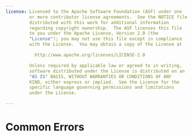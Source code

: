 ```yaml
---
license: Licensed to the Apache Software Foundation (ASF) under one
         or more contributor license agreements.  See the NOTICE file
         distributed with this work for additional information
         regarding copyright ownership.  The ASF licenses this file
         to you under the Apache License, Version 2.0 (the
         "License"); you may not use this file except in compliance
         with the License.  You may obtain a copy of the License at

           http://www.apache.org/licenses/LICENSE-2.0

         Unless required by applicable law or agreed to in writing,
         software distributed under the License is distributed on an
         "AS IS" BASIS, WITHOUT WARRANTIES OR CONDITIONS OF ANY
         KIND, either express or implied.  See the License for the
         specific language governing permissions and limitations
         under the License.

---
```


# Common Errors

<!--

 # Build Failed?

At Adobe&reg; PhoneGap&trade; Build, we do our best to take any
package you submit and build a cross-platform mobile application from
it. However, sometimes that won't work: platforms have their own
quirks, and sometimes our site has some quirks too. Here are some
errors you may receive, and how you can fix them.

 ## App is pending on all platforms for over ten minutes

This usually means something has gone wrong on our end. Please
[contact us](http://community.phonegap.com) to let us know.

<a name="no_index"></a>

 ## App has no index.html

PhoneGap Build, and PhoneGap/Cordova apps in general, require a file
named `index.html` in your app. This is used as the starting point
where your app will initialize.

Please ensure that you have an `index.html` in the root of your app,
and your build should go through correctly.

<a name="phonegap_unsupported"></a>

 ## PhoneGap version not supported

You have specified a `phonegap-version` in your `config.xml` file that
is not currently supported by PhoneGap Build. Please see out
[config.xml docs](/docs/config-xml) to see which releases are
currently supported.

<a name="invalid_filename"></a>

 ## Invalid File/Directory name

Mobile filesystems are very picky about certain filenames - in
particular, they don't allow files with non-ASCII characters, such as
Chinese or Arabic letters. Please rename any files with non-ASCII
characters, and your app should build successfully.

<a name="malformed_config"></a>

 ## Malformed config.xml

We were unable to successfully parse the `config.xml` file that you
provided - it most likely is not well-formed XML.

Please check whether your `config.xml` is valid XML - you can use the
[W3C validator](http://validator.w3.org) to do this - and make any
necessary changes to fix it.

<a name="file_exists"></a>

 ## Plugin File Exists

We were unable to install a plugin as a file injected for the plugin
already exists in your www folder.

This is commonly the Javascript files used by the plugin. The script
links to these files should be present in your index.html but the
files themselves should not be included in your app before uploading
to build.

<a name="plugin_unsupported"></a>

 ## Plugin not supported

The plugin (or plugin version, if specified) referenced in your
config.xml is not supported on PhoneGap build.

Please visit the [plugins page](/plugins) to view all supported
plugins.

<a name="plugin_parameter_missing"></a>

 ## One of your plugins requires a parameter

One of the plugins included in your app requires a parameter that is
not included in your config.xml.

Please read the documentation of the plugin to get a list of all
required parameters. Please visit the [plugins page](/plugins) to view
all supported plugins.

 ## BlackBerry build has failed

The BlackBerry WebWorks framework that PhoneGap uses has many of its
particular quirks, as [detailed in this
gist](https://gist.github.com/778233). There are other common reasons
a build could fail on the BlackBerry:

<a name="signing_timeout"></a>

 #### Signing Timeout

To run on a device, all BlackBerry builds have to be signed by RIM's
signing servers. PhoneGap Build attempts to do this with every
BlackBerry build, but there are intermittent issues - if the server is
unresponsive, the build will time out. Hit _rebuild_ to try running
your BlackBerry build again.

<a name="invalid_characters"></a>

 #### Invalid Characters in Filenames and/or Directories

The BlackBerry Widget Packager, a RIM tool that takes your application
assets and packages them into a BlackBerry-compatible binary, has very
stringent rules on what characters your filenames and directories can
be composed of. Make sure all of your filenames and directories
contain only alphanumeric characters. Until RIM can fix this issue,
unfortunately there is nothing we can do about this.

<a name="invalid_directory_names"></a>

 #### Invalid Directory Names

Another twist in the BlackBerry Widget Packager saga, there are two
names that are reserved for directory names: `bin` and `src`. If your
application package contains directories with either of these names,
the Widget Packager will fail. Make sure you rename those directories!

<a name="icons_too_large"></a>

 #### Icon(s) Too Large

According to the [BlackBerry Widget Packager source
code](https://github.com/blackberry/WebWorks/blob/master/packager/src/net/rim/tumbler/rapc/Rapc.java#L177-178),
the default maximum size of icon images for BlackBerry WebWorks
applications is 16,384 bytes. Anything larger than this will trigger
an error from the packager, and thus, an error in your build.

<a name="invalid_pw"></a>

 #### Invalid CSK password: signing not verified

The BlackBerry WebWorks Signing Tool could not verify the signing
using the key you uploaded, with the password you provided. This is
usually due to a mistake in the provided password - please check that
you provided the correct password, and upload your key again if
necessary.

Also note that the BlackBerry WebWorks Signing Tool requires passwords
to be at least 8 characters long - a shorter password will also raise
this error.

<a name="too_many_files"></a>

 #### Too many files in www directory

A limitation of the BlackBerry WebWorks Packager is that a limited
amount of files can be present in your application package, or the
compiler will fail to build your app. Empirically, we have found this
limit to be around 200-250 files.

If you receive this error, you will need to remove some files from
your `www` directory in order for your app to build.

<a name="invalid_metadata_characters"></a>

 #### Invalid Characters in Metadata

Another BlackBerry WebWorks Packager limitation is that only Latin
characters are allowed in application metadata (name, description,
etc). If you have non- Latin characters in your app metadata, the BBWP
compiler will not be able to build your app.

If you receive this error, you will need to edit your app metadata
(through PhoneGap Build or by editing your `config.xml` file) to
remove any offending characters.

<a name="data_section_too_large"></a>

 #### Data Section(s) Too Large

BlackBerry builds can also fail if a "data section" - any part of your
`www` data - is too large to be processed by the Packager. This is
usually due to having high resolution images, or other large assets
(over 200KB, usually), in your app package.

For your app to build for BlackBerry, please try removing any such
assets from your package.

<a name="long_description"></a>

 #### Description too long

The BlackBerry WebWorks Packager processes your app configuration
(your `config.xml` file), including your app description, as part of
your app package.  If the description is too long, the `config.xml`
that gets generated for the BBWP makes the packager throw an
exception.

If you'd like your app to build successfully for BlackBerry, please
trunctate the description.

 ## iOS build has failed

<a name="libpng"></a>

 ### Icon or splash screen is not a png file

When building for iOS, the PhoneGap framework assumes that the image
files provided for display in the system - as icons or splash screens
- are in the Portable Network Graphics, `png`, format. If you've
gotten this error, you've provided image files in a different format,
or corrupted png files. Please check those files to ensure that they
are valid pngs, and rebuild.

<a name="no_cert"></a>

 ### Certificate not found

Your app was submitted without an associated signing certificate and
keychain pair. Please ensure that you've [added the key to your
PhoneGap Build account](/people/edit), and that you've associated that
key with your app on the app edit page.

<a name="cert_import"></a>

 ### Unable to import certificate

Our servers were unable to use the certificate you provided with the
password that you provided. Because we could not import the
certificate into our keychain, we were unable to sign an app with the
certificate.

Please try uploading your certificate again, ensuring that you supply
the correct credentials with it.

<a name="cert_profile_mismatch"></a>

 ### Certificate doesn't match profile

Our servers were unable to sign your app using the profile and
certificate that you uploaded, because the identity listed on the
profile did not match the one on the certificate. This could be
because you uploaded a developer profile with a distribution
certificate, or vice versa.

Try generating a new provisioning profile that matches your
certificate, and uploading that to PhoneGap Build.

<a name="profile_expired"></a>

 ### Provisioning Profile expired

Our servers were unable to sign your app using the profile and
certificate that you uploaded, because the provisioning profile itself
has expired.

You will need to generate a new provisioning profile from the Apple
Developer Portal and upload that to PhoneGap Build before your app can
build successfully.

<a name="unreadable_profile"></a>

 ### Unable to read provisioning profile

Our servers were unable to sign your app using the profile and
certificate that you uploaded, because we could not read/parse your
provisioning profile.

Please check that the `mobileprovision` file you have uploaded is a
valid provisioning profile from the Apple Developer Portal. If you've
made an error, please ensure you have a valid profile available and
upload that to PhoneGap Build before rebuilding your app.

 ## Android build has failed

<a name="keystore"></a>

 ### Keystore Issues

All of the following error messages represent issues with your Android
signing keys:

* `Keystore alias not recognized`

* `Invalid keystore format`

* `Incorrect keystore password`

* `Alias not associated with private key`

If you received one of these errors, then the Android `jarsigner` was
not able to sign your app with the key and keystore you provided.

If the alias is not recognized, the `alias` field you provided was not
found on the `keystore` file that you uploaded. If the keystore format
was invalid, you may not have uploaded the correct files. If the
password was incorrect, you may have entered it incorrectly.

In each of these cases, check that you have the correct keystore
files, and the correct password and alias details for your
keystore. You may need to reupload your Android keys for your signed
build to succeed.

<a name="identical_filenames"></a>

 ## Identical filenames

The Android filesystem, unlike many desktop operating systems, is
case-insensitive -- you cannot have a file called `index.html` and a
file called `index.HTML` in the same Android app package.

Delete one of the files, and your app should build successfully.

 ## webOS build has failed

The webOS packager&#151;an executable called `palm-package`&#151;is
particularly sensitive about the version number and package name of
your application. Your version number should be of the form
`1.1.1`&#151;it must have a major, minor, and patch version. A version
like `1.0` will fail with `palm-package`.

Similarly, the package name must be of the form
`com.yourcompany.app1`&#151; reverse domain style, all lowercase, and
all alphanumerics. If your build has failed on webOS, it is likely
that one of these is the root issue.

<a name="plugin-error"></a>

 ## Plugin error

The most likely cause for this error is error is that you have
included plugin javascript files in your app package, such as
barcodescanner.js, GAPlugin.js, cdv-plugin-fb-connect.js, or any other
plugin files such as the childbrowser assets directory.

Previously we used pluginstall to install plugins, which would simply
overwrite files in your app. However we recently migrated to plugman,
which will not overwrite these files and instead fails. So make sure
you remove them!

If you're receiving a different error then please [let us
know](http://community.phonegap.com), and we can update this document.

-->
